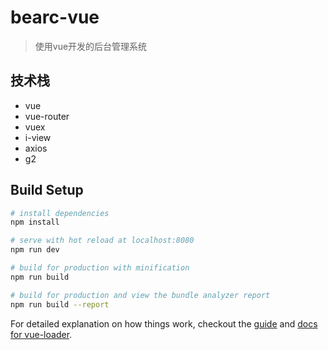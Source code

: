 # bearc-vue

> 使用vue开发的后台管理系统

## 技术栈

- vue
- vue-router
- vuex
- i-view
- axios
- g2

## Build Setup

``` bash
# install dependencies
npm install

# serve with hot reload at localhost:8080
npm run dev

# build for production with minification
npm run build

# build for production and view the bundle analyzer report
npm run build --report
```

For detailed explanation on how things work, checkout the [guide](http://vuejs-templates.github.io/webpack/) and [docs for vue-loader](http://vuejs.github.io/vue-loader).
